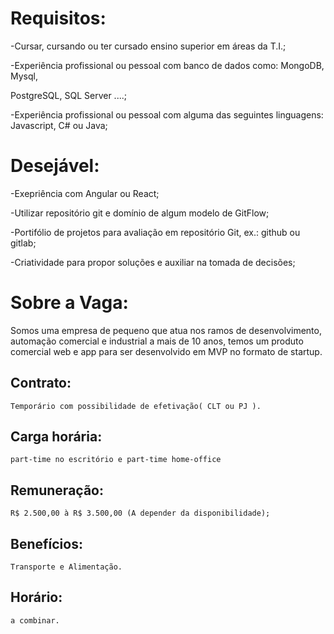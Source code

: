 # Requisitos:

-Cursar, cursando ou ter cursado ensino superior em áreas da T.I.;

-Experiência profissional ou pessoal com banco de dados como: MongoDB, Mysql,

PostgreSQL, SQL Server ....;

-Experiência profissional ou pessoal com alguma das seguintes linguagens: Javascript, C# ou Java;

# Desejável:

-Exepriência com Angular ou React;

-Utilizar repositório git e domínio de algum modelo de GitFlow;

-Portifólio de projetos para avaliação em repositório Git, ex.: github ou gitlab;

-Criatividade para propor soluções e auxiliar na tomada de decisões;

# Sobre a Vaga:

Somos uma empresa de pequeno que atua nos ramos de desenvolvimento, automação comercial e industrial a mais de 10 anos, temos um produto comercial web e app para ser desenvolvido em MVP no formato de startup.

## Contrato: 
    Temporário com possibilidade de efetivação( CLT ou PJ ).

## Carga horária: 
    part-time no escritório e part-time home-office

## Remuneração: 
    R$ 2.500,00 à R$ 3.500,00 (A depender da disponibilidade);

## Benefícios: 
    Transporte e Alimentação.

## Horário: 
    a combinar.
